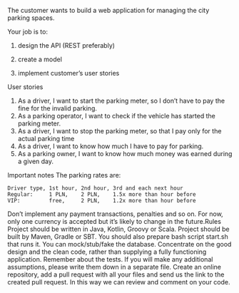 The customer wants to build a web application for managing the city parking
spaces.

Your job is to:

1. design the API (REST preferably)

2. create a model

3. implement customer’s user stories

User stories

1. As a driver, I want to start the parking meter, so I don’t have to pay the fine for the invalid
parking.
2. As a parking operator, I want to check if the vehicle has started the parking meter.
3. As a driver, I want to stop the parking meter, so that I pay only for the actual parking time
4. As a driver, I want to know how much I have to pay for parking.
5. As a parking owner, I want to know how much money was earned during a given day.

Important notes
The parking rates are:

```
Driver type, 1st hour, 2nd hour, 3rd and each next hour
Regular:     1 PLN,    2 PLN,    1.5x more than hour before
VIP:         free,     2 PLN,    1.2x more than hour before
```
Don’t implement any payment transactions, penalties and so on.
For now, only one currency is accepted but it’s likely to change in the future.Rules
Project should be written in Java, Kotlin, Groovy or Scala.
Project should be built by Maven, Gradle or SBT. You should also prepare bash script
start.sh that runs it.
You can mock/stub/fake the database.
Concentrate on the good design and the clean code, rather than supplying a fully
functioning application.
Remember about the tests.
If you will make any additional assumptions, please write them down in a separate file.
Create an online repository, add a pull request with all your files and send us the link to the
created pull request. In this way we can review and comment on your code.